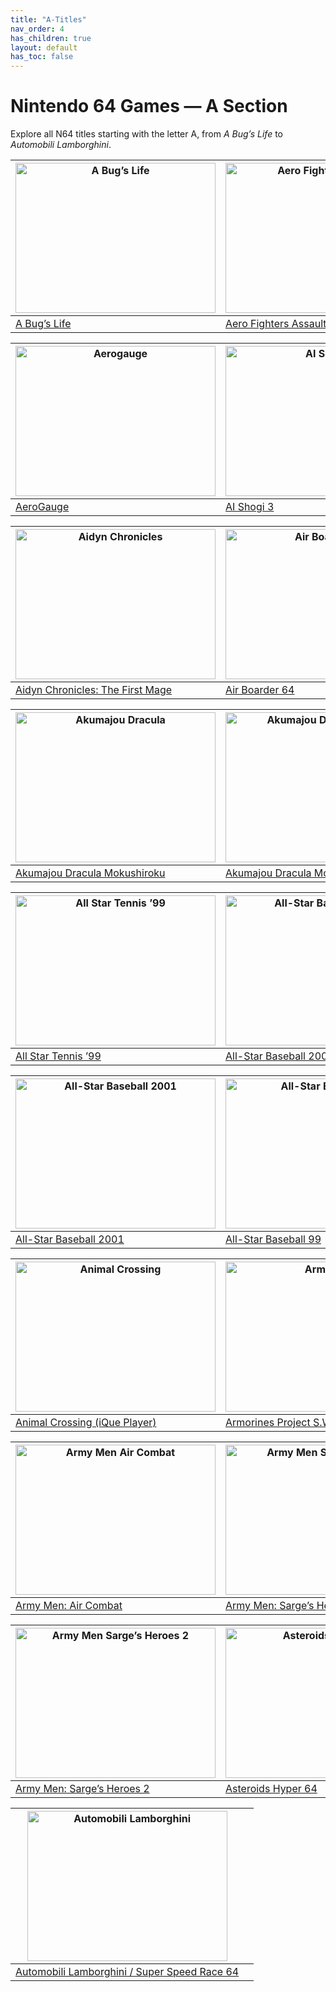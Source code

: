 ```yaml
---
title: "A-Titles"
nav_order: 4
has_children: true
layout: default
has_toc: false
---
```


# Nintendo 64 Games — A Section

Explore all N64 titles starting with the letter A, from *A Bug’s Life* to *Automobili Lamborghini*.

| <a href="a/a-bugs-life"><img src="https://vignette.wikia.nocookie.net/nintendo/images/3/3f/A_Bug's_Life_(NA).jpg/revision/latest/scale-to-width-down/310?cb=20090507014243&path-prefix=en" width="320" height="240" alt="A Bug’s Life"/></a> | <a href="a/aero-fighters-assault"><img src="https://upload.wikimedia.org/wikipedia/en/a/a1/AeroFightersAssaultCover.jpg" width="320" height="240" alt="Aero Fighters Assault"/></a> |
|---|---|
| [A Bug’s Life](a/a-bugs-life) | [Aero Fighters Assault](a/aero-fighters-assault) |

| <a href="a/aerogauge"><img src="https://upload.wikimedia.org/wikipedia/en/3/36/AeroGauge_Coverart.png" width="320" height="240" alt="Aerogauge"/></a> | <a href="a/ai-shogi-3"><img src="https://images.launchbox-app.com/a9743204-e4b1-4c39-8a2b-24ae367c9a32.png" width="320" height="240" alt="AI Shogi 3"/></a> |
|---|---|
| [AeroGauge](a/aerogauge) | [AI Shogi 3](a/ai-shogi-3) |

| <a href="a/aidyn-chronicles"><img src="https://upload.wikimedia.org/wikipedia/en/6/62/Aidyn_Chronicles-_The_First_Mage_game_cover.jpg" width="320" height="240" alt="Aidyn Chronicles"/></a> | <a href="a/air-boarder-64"><img src="https://vignette.wikia.nocookie.net/nintendo/images/7/78/AirBoarder_64_(EU).jpg/revision/latest?cb=20090707144955&path-prefix=en" width="320" height="240" alt="Air Boarder 64"/></a> |
|---|---|
| [Aidyn Chronicles: The First Mage](a/aidyn-chronicles) | [Air Boarder 64](a/air-boarder-64) |

| <a href="a/akumajou-dracula-mokushiroku"><img src="https://images.launchbox-app.com/aa7a3f27-700d-412a-8db2-2f755cb91ef5.png" width="320" height="240" alt="Akumajou Dracula"/></a> | <a href="a/akumajou-dracula-gaiden"><img src="https://images.launchbox-app.com/53783cb5-b5a8-4a98-b79f-1e3c8b184da4.png" width="320" height="240" alt="Akumajou Dracula Gaiden"/></a> |
|---|---|
| [Akumajou Dracula Mokushiroku](a/akumajou-dracula) | [Akumajou Dracula Mokushiroku Gaiden](a/akumajou-dracula-gaiden) |

| <a href="a/all-star-tennis-99"><img src="https://upload.wikimedia.org/wikipedia/en/4/4f/All_Star_Tennis_99_Cover.jpg" width="320" height="240" alt="All Star Tennis ’99"/></a> | <a href="a/all-star-baseball-2000"><img src="https://upload.wikimedia.org/wikipedia/en/9/9e/All_Star_Baseball_2000_Cover.jpg" width="320" height="240" alt="All-Star Baseball 2000"/></a> |
|---|---|
| [All Star Tennis ’99](a/all-star-tennis-99) | [All-Star Baseball 2000](a/all-star-baseball-2000) |

| <a href="a/all-star-baseball-2001"><img src="https://upload.wikimedia.org/wikipedia/en/6/6f/All_Star_Baseball_2001_Cover.jpg" width="320" height="240" alt="All-Star Baseball 2001"/></a> | <a href="a/all-star-baseball-99"><img src="https://upload.wikimedia.org/wikipedia/en/3/3e/All_Star_Baseball_99_Cover.jpg" width="320" height="240" alt="All-Star Baseball 99"/></a> |
|---|---|
| [All-Star Baseball 2001](a/all-star-baseball-2001) | [All-Star Baseball 99](a/all-star-baseball-99) |

| <a href="a/animal-crossing"><img src="https://images.launchbox-app.com/1e3b3e3f-2f3e-4e7f-9f2f-2b3b3e3f3e3f.png" width="320" height="240" alt="Animal Crossing"/></a> | <a href="a/armorines"><img src="https://upload.wikimedia.org/wikipedia/en/5/5e/Armorines_N64_Cover.jpg" width="320" height="240" alt="Armorines"/></a> |
|---|---|
| [Animal Crossing (iQue Player)](a/animal-crossing) | [Armorines Project S.W.A.R.M.](a/armorines) |

| <a href="a/army-men-air-combat"><img src="https://upload.wikimedia.org/wikipedia/en/8/8e/Army_Men_Air_Combat_Cover.jpg" width="320" height="240" alt="Army Men Air Combat"/></a> | <a href="a/army-men-sarges-heroes"><img src="https://upload.wikimedia.org/wikipedia/en/1/1e/Army_Men_Sarges_Heroes_Cover.jpg" width="320" height="240" alt="Army Men Sarge’s Heroes"/></a> |
|---|---|
| [Army Men: Air Combat](a/army-men-air-combat) | [Army Men: Sarge’s Heroes](a/army-men-sarges-heroes) |

| <a href="a/army-men-sarges-heroes-2"><img src="https://upload.wikimedia.org/wikipedia/en/2/2e/Army_Men_Sarges_Heroes_2_Cover.jpg" width="320" height="240" alt="Army Men Sarge’s Heroes 2"/></a> | <a href="a/asteroids-hyper-64"><img src="https://upload.wikimedia.org/wikipedia/en/3/3e/Asteroids_Hyper_64_Cover.jpg" width="320" height="240" alt="Asteroids Hyper 64"/></a> |
|---|---|
| [Army Men: Sarge’s Heroes 2](a/army-men-sarges-heroes-2) | [Asteroids Hyper 64](a/asteroids-hyper-64) |

| <a href="a/automobili-lamborghini"><img src="https://upload.wikimedia.org/wikipedia/en/4/4e/Automobili_Lamborghini_Cover.jpg" width="320" height="240" alt="Automobili Lamborghini"/></a> |  |
|---|---|
| [Automobili Lamborghini / Super Speed Race 64](a/automobili-lamborghini) |  |
